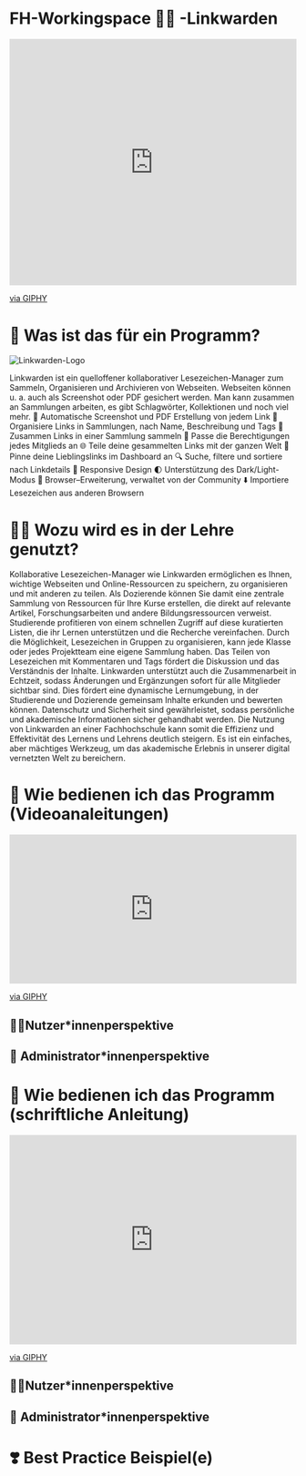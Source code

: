 <!--

author:   Stefan Hierholzer
email:    stefan.hierholzer@paedagogika.com
icon:     https://paedagogika-fachschule.de/media/paedagogika-fachschule-weblogo.png
version:  0.0.1
language: de
narrator: Deutsch Male
comment:  Dieses Dokument dient der Begrüßung neuer Studierender
tags:     Neue studierende, Pädagogika, Fachschule, Tutorial


@style

section {
    margin-top: 2rem;
}

iframe {
    min-height: 600px;
}

details {
    padding: 1em;
    border: 1px solid #ccc;
    border-radius: 4px;
    margin-bottom: 0.1em;
    display: block;
}

summary {
    font-weight: bold;
    cursor: pointer;
}

@keyframes details-show {
    from {
        opacity: 0;
        transform: translateY(-0.5em);
    }
}

details[open] > *:not(summary) {
    animation: details-show 500ms ease-in-out;
}

.person-img {
    margin-top: 1em;
    width: 250px;
}

@end

-->

# FH-Workingspace 🧑‍💼 -Linkwarden
<div style="width:100%;height:0;padding-bottom:86%;position:relative;"><iframe src="https://giphy.com/embed/payr6u9f4Pa5zYGDid" width="100%" height="100%" style="position:absolute" frameBorder="0" class="giphy-embed" allowFullScreen></iframe></div><p><a href="https://giphy.com/gifs/jojo-joseph-raja-payr6u9f4Pa5zYGDid">via GIPHY</a></p>


# 📂 Was ist das für ein Programm?

![Linkwarden-Logo](https://docs.linkwarden.app/img/logo.png)

Linkwarden ist ein quelloffener kollaborativer Lesezeichen-Manager zum Sammeln, Organisieren und Archivieren von Webseiten. Webseiten können u. a. auch als Screenshot oder PDF gesichert werden. Man kann zusammen an Sammlungen arbeiten, es gibt Schlagwörter, Kollektionen und noch viel mehr.
    📸 Automatische Screenshot und PDF Erstellung von jedem Link
    📂 Organisiere Links in Sammlungen, nach Name, Beschreibung und Tags
    👥 Zusammen Links in einer Sammlung sammeln
    🔐 Passe die Berechtigungen jedes Mitglieds an
    🌐 Teile deine gesammelten Links mit der ganzen Welt
    📌 Pinne deine Lieblingslinks im Dashboard an
    🔍 Suche, filtere und sortiere nach Linkdetails
    📱 Responsive Design
    🌓 Unterstützung des Dark/Light-Modus
    🧩 Browser–Erweiterung, verwaltet von der Community
    ⬇️ Importiere Lesezeichen aus anderen Browsern

# 🧑‍🏫 Wozu wird es in der Lehre genutzt?
Kollaborative Lesezeichen-Manager wie Linkwarden ermöglichen es Ihnen, wichtige Webseiten und Online-Ressourcen zu speichern, zu organisieren und mit anderen zu teilen. Als Dozierende können Sie damit eine zentrale Sammlung von Ressourcen für Ihre Kurse erstellen, die direkt auf relevante Artikel, Forschungsarbeiten und andere Bildungsressourcen verweist. Studierende profitieren von einem schnellen Zugriff auf diese kuratierten Listen, die ihr Lernen unterstützen und die Recherche vereinfachen. Durch die Möglichkeit, Lesezeichen in Gruppen zu organisieren, kann jede Klasse oder jedes Projektteam eine eigene Sammlung haben. Das Teilen von Lesezeichen mit Kommentaren und Tags fördert die Diskussion und das Verständnis der Inhalte. Linkwarden unterstützt auch die Zusammenarbeit in Echtzeit, sodass Änderungen und Ergänzungen sofort für alle Mitglieder sichtbar sind. Dies fördert eine dynamische Lernumgebung, in der Studierende und Dozierende gemeinsam Inhalte erkunden und bewerten können. Datenschutz und Sicherheit sind gewährleistet, sodass persönliche und akademische Informationen sicher gehandhabt werden. Die Nutzung von Linkwarden an einer Fachhochschule kann somit die Effizienz und Effektivität des Lernens und Lehrens deutlich steigern. Es ist ein einfaches, aber mächtiges Werkzeug, um das akademische Erlebnis in unserer digital vernetzten Welt zu bereichern.

# 📀 Wie bedienen ich das Programm (Videoanaleitungen)

<div style="width:100%;height:0;padding-bottom:52%;position:relative;"><iframe src="https://giphy.com/embed/ENL5sbMUYeT2L9lDop" width="100%" height="100%" style="position:absolute" frameBorder="0" class="giphy-embed" allowFullScreen></iframe></div><p><a href="https://giphy.com/gifs/snl-saturday-night-live-season-48-ENL5sbMUYeT2L9lDop">via GIPHY</a></p>

## 🧑‍🦱Nutzer*innenperspektive



## 🫅 Administrator*innenperspektive



# 📖 Wie bedienen ich das Programm (schriftliche Anleitung) 

<div style="width:100%;height:0;padding-bottom:73%;position:relative;"><iframe src="https://giphy.com/embed/WoWm8YzFQJg5i" width="100%" height="100%" style="position:absolute" frameBorder="0" class="giphy-embed" allowFullScreen></iframe></div><p><a href="https://giphy.com/gifs/cartoons-comics-sea-reading-WoWm8YzFQJg5i">via GIPHY</a></p>

## 🧑‍🦱Nutzer*innenperspektive



## 🫅 Administrator*innenperspektive




# ❣️ Best Practice Beispiel(e)




